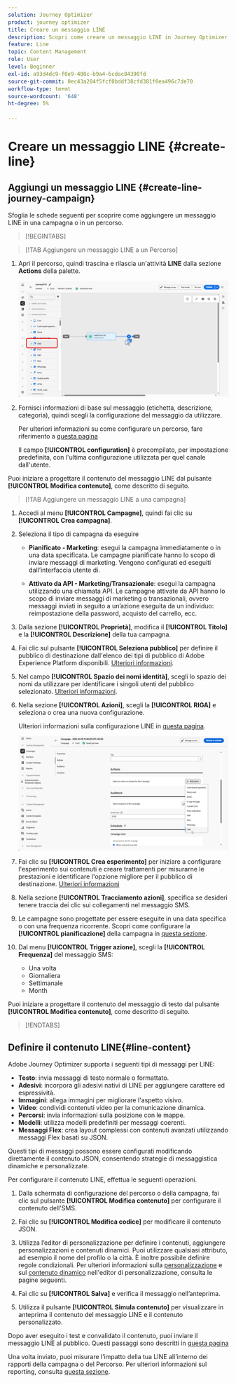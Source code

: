 ```yaml
---
solution: Journey Optimizer
product: journey optimizer
title: Creare un messaggio LINE
description: Scopri come creare un messaggio LINE in Journey Optimizer
feature: Line
topic: Content Management
role: User
level: Beginner
exl-id: a93d4dc9-f0e9-400c-b9a4-6cdac84390fd
source-git-commit: 0ec43a204f5fcf0bddf38cfd381f0ea496c7de70
workflow-type: tm+mt
source-wordcount: '648'
ht-degree: 5%

---
```


# Creare un messaggio LINE {#create-line}

## Aggiungi un messaggio LINE {#create-line-journey-campaign}

Sfoglia le schede seguenti per scoprire come aggiungere un messaggio LINE in una campagna o in un percorso.

>[!BEGINTABS]

>[!TAB Aggiungere un messaggio LINE a un Percorso]

1. Apri il percorso, quindi trascina e rilascia un&#39;attività **LINE** dalla sezione **Actions** della palette.

   ![](assets/jo-line-1.png)

1. Fornisci informazioni di base sul messaggio (etichetta, descrizione, categoria), quindi scegli la configurazione del messaggio da utilizzare.

   Per ulteriori informazioni su come configurare un percorso, fare riferimento a [questa pagina](../building-journeys/journey-gs.md)

   Il campo **[!UICONTROL configuration]** è precompilato, per impostazione predefinita, con l&#39;ultima configurazione utilizzata per quel canale dall&#39;utente.

Puoi iniziare a progettare il contenuto del messaggio LINE dal pulsante **[!UICONTROL Modifica contenuto]**, come descritto di seguito.

>[!TAB Aggiungere un messaggio LINE a una campagna]

1. Accedi al menu **[!UICONTROL Campagne]**, quindi fai clic su **[!UICONTROL Crea campagna]**.

1. Seleziona il tipo di campagna da eseguire

   * **Pianificato - Marketing**: esegui la campagna immediatamente o in una data specificata. Le campagne pianificate hanno lo scopo di inviare messaggi di marketing. Vengono configurati ed eseguiti dall’interfaccia utente di.

   * **Attivato da API - Marketing/Transazionale**: esegui la campagna utilizzando una chiamata API. Le campagne attivate da API hanno lo scopo di inviare messaggi di marketing o transazionali, ovvero messaggi inviati in seguito a un’azione eseguita da un individuo: reimpostazione della password, acquisto del carrello, ecc.

1. Dalla sezione **[!UICONTROL Proprietà]**, modifica il **[!UICONTROL Titolo]** e la **[!UICONTROL Descrizione]** della tua campagna.

1. Fai clic sul pulsante **[!UICONTROL Seleziona pubblico]** per definire il pubblico di destinazione dall&#39;elenco dei tipi di pubblico di Adobe Experience Platform disponibili. [Ulteriori informazioni](../audience/about-audiences.md).

1. Nel campo **[!UICONTROL Spazio dei nomi identità]**, scegli lo spazio dei nomi da utilizzare per identificare i singoli utenti del pubblico selezionato. [Ulteriori informazioni](../event/about-creating.md#select-the-namespace).

1. Nella sezione **[!UICONTROL Azioni]**, scegli la **[!UICONTROL RIGA]** e seleziona o crea una nuova configurazione.

   Ulteriori informazioni sulla configurazione LINE in [questa pagina](line-configuration.md).

   ![](assets/campaign-line-1.png)

1. Fai clic su **[!UICONTROL Crea esperimento]** per iniziare a configurare l&#39;esperimento sui contenuti e creare trattamenti per misurarne le prestazioni e identificare l&#39;opzione migliore per il pubblico di destinazione. [Ulteriori informazioni](../content-management/content-experiment.md)

1. Nella sezione **[!UICONTROL Tracciamento azioni]**, specifica se desideri tenere traccia dei clic sui collegamenti nel messaggio SMS.

1. Le campagne sono progettate per essere eseguite in una data specifica o con una frequenza ricorrente. Scopri come configurare la **[!UICONTROL pianificazione]** della campagna in [questa sezione](../campaigns/create-campaign.md#schedule).

1. Dal menu **[!UICONTROL Trigger azione]**, scegli la **[!UICONTROL Frequenza]** del messaggio SMS:

   * Una volta
   * Giornaliera
   * Settimanale
   * Month

Puoi iniziare a progettare il contenuto del messaggio di testo dal pulsante **[!UICONTROL Modifica contenuto]**, come descritto di seguito.

>[!ENDTABS]

## Definire il contenuto LINE{#line-content}

Adobe Journey Optimizer supporta i seguenti tipi di messaggi per LINE:

* **Testo**: invia messaggi di testo normale o formattato.
* **Adesivi**: incorpora gli adesivi nativi di LINE per aggiungere carattere ed espressività.
* **Immagini**: allega immagini per migliorare l&#39;aspetto visivo.
* **Video**: condividi contenuti video per la comunicazione dinamica.
* **Percorsi**: invia informazioni sulla posizione con le mappe.
* **Modelli**: utilizza modelli predefiniti per messaggi coerenti.
* **Messaggi Flex**: crea layout complessi con contenuti avanzati utilizzando messaggi Flex basati su JSON.

Questi tipi di messaggi possono essere configurati modificando direttamente il contenuto JSON, consentendo strategie di messaggistica dinamiche e personalizzate.

Per configurare il contenuto LINE, effettua le seguenti operazioni.

1. Dalla schermata di configurazione del percorso o della campagna, fai clic sul pulsante **[!UICONTROL Modifica contenuto]** per configurare il contenuto dell&#39;SMS.

1. Fai clic su **[!UICONTROL Modifica codice]** per modificare il contenuto JSON.

1. Utilizza l’editor di personalizzazione per definire i contenuti, aggiungere personalizzazioni e contenuti dinamici. Puoi utilizzare qualsiasi attributo, ad esempio il nome del profilo o la città. È inoltre possibile definire regole condizionali. Per ulteriori informazioni sulla [personalizzazione](../personalization/personalize.md) e sul [contenuto dinamico](../personalization/get-started-dynamic-content.md) nell&#39;editor di personalizzazione, consulta le pagine seguenti.

1. Fai clic su **[!UICONTROL Salva]** e verifica il messaggio nell’anteprima.

1. Utilizza il pulsante **[!UICONTROL Simula contenuto]** per visualizzare in anteprima il contenuto del messaggio LINE e il contenuto personalizzato.

Dopo aver eseguito i test e convalidato il contenuto, puoi inviare il messaggio LINE al pubblico. Questi passaggi sono descritti in [questa pagina](send-line.md)

Una volta inviato, puoi misurare l’impatto della tua LINE all’interno dei rapporti della campagna o del Percorso. Per ulteriori informazioni sul reporting, consulta [questa sezione](../reports/campaign-global-report-cja.md).
